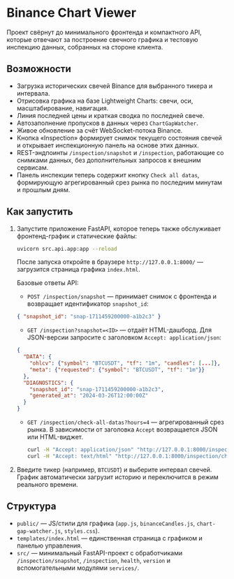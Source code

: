 # Binance Chart Viewer

Проект свёрнут до минимального фронтенда и компактного API, которые отвечают за построение свечного графика и тестовую инспекцию данных, собранных на стороне клиента.

## Возможности
- Загрузка исторических свечей Binance для выбранного тикера и интервала.
- Отрисовка графика на базе Lightweight Charts: свечи, оси, масштабирование, навигация.
- Линия последней цены и краткая сводка по последней свече.
- Автозаполнение пропусков в данных через `ChartGapWatcher`.
- Живое обновление за счёт WebSocket-потока Binance.
- Кнопка «Inspection» формирует снимок текущего состояния свечей и открывает инспекционную панель на основе этих данных.
- REST-эндпоинты `/inspection/snapshot` и `/inspection`, работающие со снимками данных, без дополнительных запросов к внешним сервисам.
- Панель инспекции теперь содержит кнопку `Check all datas`, формирующую агрегированный срез рынка по последним минутам и прошлым дням.

## Как запустить
1. Запустите приложение FastAPI, которое теперь также обслуживает фронтенд-график и статические файлы:
   ```bash
   uvicorn src.api.app:app --reload
   ```
   После запуска откройте в браузере `http://127.0.0.1:8000/` — загрузится страница графика `index.html`.

   Базовые ответы API:
   - `POST /inspection/snapshot` &mdash; принимает снимок с фронтенда и возвращает идентификатор `snapshot_id`:
   ```json
   { "snapshot_id": "snap-1711459200000-a1b2c3" }
   ```
   - `GET /inspection?snapshot=<ID>` &mdash; отдаёт HTML-дашборд. Для JSON-версии запросите с заголовком `Accept: application/json`:
   ```json
   {
     "DATA": {
       "ohlcv": {"symbol": "BTCUSDT", "tf": "1m", "candles": [...]},
       "meta": {"requested": {"symbol": "BTCUSDT", "tf": "1m"}}
     },
     "DIAGNOSTICS": {
       "snapshot_id": "snap-1711459200000-a1b2c3",
       "generated_at": "2024-03-26T12:00:00Z"
     }
   }
   ```
   - `GET /inspection/check-all-datas?hours=4` &mdash; агрегированный срез рынка. В зависимости от заголовка `Accept` возвращается JSON или HTML-виджет.
     ```bash
     curl -H "Accept: application/json" "http://127.0.0.1:8000/inspection/check-all-datas?hours=4"
     curl -H "Accept: text/html" "http://127.0.0.1:8000/inspection/check-all-datas?hours=3"
     ```
2. Введите тикер (например, `BTCUSDT`) и выберите интервал свечей. График автоматически загрузит историю и переключится в режим реального времени.

## Структура
- `public/` &mdash; JS/стили для графика (`app.js`, `binanceCandles.js`, `chart-gap-watcher.js`, `styles.css`).
- `templates/index.html` &mdash; единственная страница с графиком и панелью управления.
- `src/` &mdash; минимальный FastAPI-проект с обработчиками `/inspection/snapshot`, `/inspection`, `health`, `version` и вспомогательными модулями `services/`.
